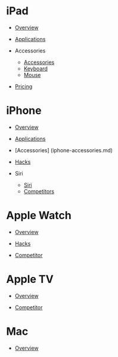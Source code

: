 # iPad

- [Overview](ipads.md)

- [Applications](ipad-applications.md)

- Accessories
	- [Accessories](ipad-accessories.md)
	- [Keyboard](ipad-keyboard.md)
	- [Mouse](ipad-mouse.md)
	
- [Pricing](ipads-pricing.md)

# iPhone

- [Overview](iphone-models.md)

- [Applications](iphone-applications.md)

- [Accessories] (iphone-accessories.md)

- [Hacks](iphone-tricks.md)

- Siri
	- [Siri](iphone-siri.md)
	- [Competitors](Siri-competitors.md)

# Apple Watch

- [Overview](applewatch-intro.md)

- [Hacks](applewatch-guide.md)

- [Competitor](applewatch-competitors.md)

# Apple TV

- [Overview](appletv-models.md)

- [Competitor](appletv-competitors.md)

# Mac

- [Overview](mac-descriptions.md)
